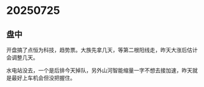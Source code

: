 # 20250725

## 盘中

开盘搞了点恒为科技，趋势票。大族先拿几天，等第二根阳线走，昨天大涨后估计会调整几天。

水电站没去，一个是后排今天掉队，另外山河智能缩量一字不想去接加速，昨天就是最好上车机会但没把握住。
